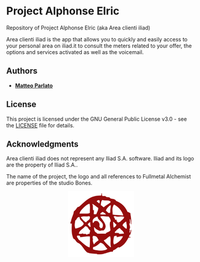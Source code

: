 # Project Alphonse Elric

Repository of Project Alphonse Elric (aka Area clienti iliad)

Area clienti iliad is the app that allows you to quickly and easily access to your personal area on iliad.it to consult the meters related to your offer, the options and services activated as well as the voicemail.

## Authors

* [**Matteo Parlato**](https://github.com/matteoparlato)

## License

This project is licensed under the GNU General Public License v3.0 - see the [LICENSE](LICENSE) file for details.

## Acknowledgments

Area clienti iliad does not represent any Iliad S.A. software. Iliad and its logo are the property of Iliad S.A..

The name of the project, the logo and all references to Fullmetal Alchemist are properties of the studio Bones.
<p align="center">
  <img src="https://github.com/matteoparlato/Project-Alphonse-Elric/blob/master/Project%20Alphonse%20Elric/Assets/Project_logo_color.png" width="175" height="175"/>
</p>

